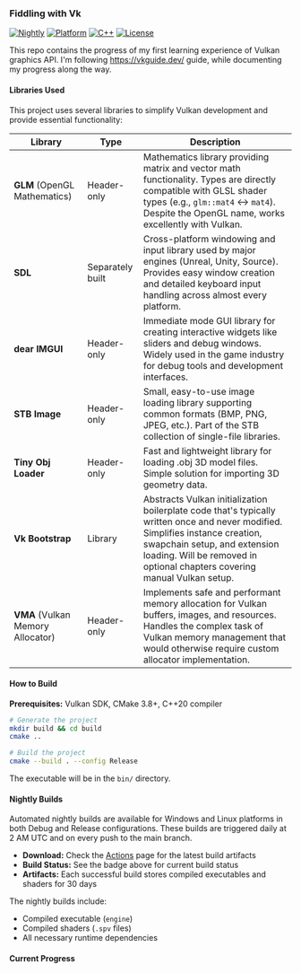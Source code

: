 ### Fiddling with Vk

[![Nightly](https://github.com/fistachio-2k/vk-fiddle/actions/workflows/nightly-build.yml/badge.svg)](https://github.com/fistachio-2k/vk-fiddle/actions/workflows/nightly-build.yml)
[![Platform](https://img.shields.io/badge/Platform-Windows%20%7C%20Linux-lightgrey.svg)](#)
[![C++](https://img.shields.io/badge/C%2B%2B-20-blue.svg)](#)
[![License](https://img.shields.io/badge/License-MIT-blue.svg)](LICENSE.txt)

This repo contains the progress of my first learning experience of Vulkan graphics API. I'm following https://vkguide.dev/ guide, while documenting my progress along the way.

#### Libraries Used

This project uses several libraries to simplify Vulkan development and provide essential functionality:

| Library | Type | Description |
|---------|------|-------------|
| **GLM** (OpenGL Mathematics) | Header-only | Mathematics library providing matrix and vector math functionality. Types are directly compatible with GLSL shader types (e.g., `glm::mat4` ↔ `mat4`). Despite the OpenGL name, works excellently with Vulkan. |
| **SDL** | Separately built | Cross-platform windowing and input library used by major engines (Unreal, Unity, Source). Provides easy window creation and detailed keyboard input handling across almost every platform. |
| **dear IMGUI** | Header-only | Immediate mode GUI library for creating interactive widgets like sliders and debug windows. Widely used in the game industry for debug tools and development interfaces. |
| **STB Image** | Header-only | Small, easy-to-use image loading library supporting common formats (BMP, PNG, JPEG, etc.). Part of the STB collection of single-file libraries. |
| **Tiny Obj Loader** | Header-only | Fast and lightweight library for loading .obj 3D model files. Simple solution for importing 3D geometry data. |
| **Vk Bootstrap** | Library | Abstracts Vulkan initialization boilerplate code that's typically written once and never modified. Simplifies instance creation, swapchain setup, and extension loading. Will be removed in optional chapters covering manual Vulkan setup. |
| **VMA** (Vulkan Memory Allocator) | Header-only | Implements safe and performant memory allocation for Vulkan buffers, images, and resources. Handles the complex task of Vulkan memory management that would otherwise require custom allocator implementation. |

#### How to Build

**Prerequisites:** Vulkan SDK, CMake 3.8+, C++20 compiler

```bash
# Generate the project
mkdir build && cd build
cmake ..

# Build the project
cmake --build . --config Release
```

The executable will be in the `bin/` directory.

#### Nightly Builds

Automated nightly builds are available for Windows and Linux platforms in both Debug and Release configurations. These builds are triggered daily at 2 AM UTC and on every push to the main branch.

- **Download:** Check the [Actions](../../actions) page for the latest build artifacts
- **Build Status:** See the badge above for current build status
- **Artifacts:** Each successful build stores compiled executables and shaders for 30 days

The nightly builds include:
- Compiled executable (`engine`)
- Compiled shaders (`.spv` files)
- All necessary runtime dependencies

#### Current Progress

